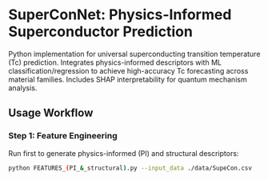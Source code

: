 # SuperConNet: Physics-Informed Superconductor Prediction

Python implementation for universal superconducting transition temperature (Tc) prediction. Integrates physics-informed descriptors with ML classification/regression to achieve high-accuracy Tc forecasting across material families. Includes SHAP interpretability for quantum mechanism analysis.

## Usage Workflow

### Step 1: Feature Engineering
Run first to generate physics-informed (PI) and structural descriptors:
```bash
python FEATURES_(PI_&_structural).py --input_data ./data/SupeCon.csv
